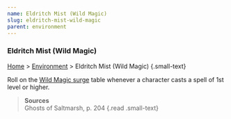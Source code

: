 ```yaml
---
name: Eldritch Mist (Wild Magic)
slug: eldritch-mist-wild-magic
parent: environment
---
```

### Eldritch Mist (Wild Magic)
[Home](dm-operations-center) > [Environment](environment-menu) > Eldritch Mist (Wild Magic) {.small-text}

Roll on the [Wild Magic surge](wild-magic-surge) table whenever a character casts a spell of 1st level or higher.

> **Sources** <br/>
> Ghosts of Saltmarsh, p. 204
{.read .small-text}